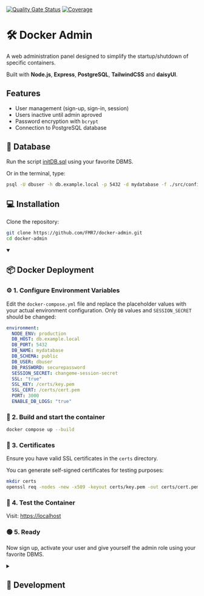 [![Quality Gate Status](http://82.165.142.21:9000/api/project_badges/measure?project=docker-admin&metric=alert_status&token=sqb_6715fe38e59635b1d4ad3f4d5f8c53502582f8d6)](http://82.165.142.21:9000/dashboard?id=docker-admin)
[![Coverage](http://82.165.142.21:9000/api/project_badges/measure?project=docker-admin&metric=coverage&token=sqb_6715fe38e59635b1d4ad3f4d5f8c53502582f8d6)](http://82.165.142.21:9000/dashboard?id=docker-admin)
# 🛠️ Docker Admin

A web administration panel designed to simplify the startup/shutdown of specific containers.

Built with **Node.js**, **Express**, **PostgreSQL**, **TailwindCSS** and **daisyUI**.

## Features
- User management (sign-up, sign-in, session)
- Users inactive until admin aproved
- Password encryption with `bcrypt`
- Connection to PostgreSQL database

## 🐘 Database
Run the script [initDB.sql](https://raw.githubusercontent.com/FMR7/docker-admin/refs/heads/master/backend/src/config/initDB.sql) using your favorite DBMS.

Or in the terminal, type:
```bash
psql -U dbuser -h db.example.local -p 5432 -d mydatabase -f ./src/config/initDB.sql
```

## 💻 Installation
Clone the repository:
```bash
git clone https://github.com/FMR7/docker-admin.git
cd docker-admin
```

<details open>
<summary><h2>📦 Docker Deployment</h2></summary>

### ⚙️ 1. Configure Environment Variables

Edit the `docker-compose.yml` file and replace the placeholder values with your actual environment configuration.
Only `DB` values and `SESSION_SECRET` should be changed:
```yaml
environment:
  NODE_ENV: production
  DB_HOST: db.example.local
  DB_PORT: 5432
  DB_NAME: mydatabase
  DB_SCHEMA: public
  DB_USER: dbuser
  DB_PASSWORD: securepassword
  SESSION_SECRET: changeme-session-secret
  SSL: "true"
  SSL_KEY: /certs/key.pem
  SSL_CERT: /certs/cert.pem
  PORT: 3000
  ENABLE_DB_LOGS: "true"
```

### 🐳 2. Build and start the container

```bash
docker compose up --build
```

### 🔐 3. Certificates

Ensure you have valid SSL certificates in the `certs` directory. 

You can generate self-signed certificates for testing purposes:
```bash
mkdir certs
openssl req -nodes -new -x509 -keyout certs/key.pem -out certs/cert.pem
```


### 🧪 4. Test the Container

Visit: [https://localhost](https://localhost)

### 🟢 5. Ready
Now sign up, activate your user and give yourself the admin role using your favorite DBMS.
</details>


<details>
<summary><h2>🚧 Development</h2></summary>

### 🔧 Configuration
Create the .env file, add the database config, certs and port:
```env
NODE_ENV: production

DB_HOST: db.example.local
DB_PORT: 5432
DB_NAME: mydatabase
DB_SCHEMA: public
DB_USER: dbuser
DB_PASSWORD: securepassword

SESSION_SECRET: changeme-session-secret
SSL: "true"
SSL_KEY: /certs/key.pem
SSL_CERT: /certs/cert.pem
PORT: 443

ENABLE_DB_LOGS: "true"
```

### 🛠 Build
```bash
cd frontend
npm i
npm run build
cd ..
```

### 🚀 Run
```bash
node backend/index.js
```

### 🟢 Ready
Now follow the link in the console and sign up.
Then activate your user and give yourself the admin role using your favorite DBMS.
</details>



